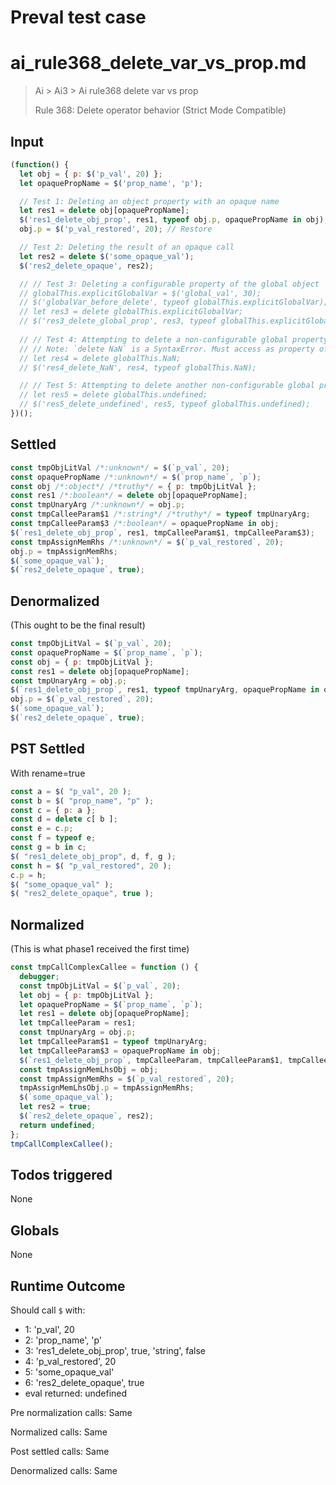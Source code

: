 # Preval test case

# ai_rule368_delete_var_vs_prop.md

> Ai > Ai3 > Ai rule368 delete var vs prop
>
> Rule 368: Delete operator behavior (Strict Mode Compatible)

## Input

`````js filename=intro
(function() {
  let obj = { p: $('p_val', 20) };
  let opaquePropName = $('prop_name', 'p');

  // Test 1: Deleting an object property with an opaque name
  let res1 = delete obj[opaquePropName];
  $('res1_delete_obj_prop', res1, typeof obj.p, opaquePropName in obj);
  obj.p = $('p_val_restored', 20); // Restore

  // Test 2: Deleting the result of an opaque call
  let res2 = delete $('some_opaque_val');
  $('res2_delete_opaque', res2);

  // // Test 3: Deleting a configurable property of the global object
  // globalThis.explicitGlobalVar = $('global_val', 30);
  // $('globalVar_before_delete', typeof globalThis.explicitGlobalVar);
  // let res3 = delete globalThis.explicitGlobalVar;
  // $('res3_delete_global_prop', res3, typeof globalThis.explicitGlobalVar);
  
  // // Test 4: Attempting to delete a non-configurable global property (e.g., NaN)
  // // Note: `delete NaN` is a SyntaxError. Must access as property of globalThis.
  // let res4 = delete globalThis.NaN; 
  // $('res4_delete_NaN', res4, typeof globalThis.NaN);

  // // Test 5: Attempting to delete another non-configurable global property (e.g., undefined)
  // let res5 = delete globalThis.undefined;
  // $('res5_delete_undefined', res5, typeof globalThis.undefined);
})();
`````


## Settled


`````js filename=intro
const tmpObjLitVal /*:unknown*/ = $(`p_val`, 20);
const opaquePropName /*:unknown*/ = $(`prop_name`, `p`);
const obj /*:object*/ /*truthy*/ = { p: tmpObjLitVal };
const res1 /*:boolean*/ = delete obj[opaquePropName];
const tmpUnaryArg /*:unknown*/ = obj.p;
const tmpCalleeParam$1 /*:string*/ /*truthy*/ = typeof tmpUnaryArg;
const tmpCalleeParam$3 /*:boolean*/ = opaquePropName in obj;
$(`res1_delete_obj_prop`, res1, tmpCalleeParam$1, tmpCalleeParam$3);
const tmpAssignMemRhs /*:unknown*/ = $(`p_val_restored`, 20);
obj.p = tmpAssignMemRhs;
$(`some_opaque_val`);
$(`res2_delete_opaque`, true);
`````


## Denormalized
(This ought to be the final result)

`````js filename=intro
const tmpObjLitVal = $(`p_val`, 20);
const opaquePropName = $(`prop_name`, `p`);
const obj = { p: tmpObjLitVal };
const res1 = delete obj[opaquePropName];
const tmpUnaryArg = obj.p;
$(`res1_delete_obj_prop`, res1, typeof tmpUnaryArg, opaquePropName in obj);
obj.p = $(`p_val_restored`, 20);
$(`some_opaque_val`);
$(`res2_delete_opaque`, true);
`````


## PST Settled
With rename=true

`````js filename=intro
const a = $( "p_val", 20 );
const b = $( "prop_name", "p" );
const c = { p: a };
const d = delete c[ b ];
const e = c.p;
const f = typeof e;
const g = b in c;
$( "res1_delete_obj_prop", d, f, g );
const h = $( "p_val_restored", 20 );
c.p = h;
$( "some_opaque_val" );
$( "res2_delete_opaque", true );
`````


## Normalized
(This is what phase1 received the first time)

`````js filename=intro
const tmpCallComplexCallee = function () {
  debugger;
  const tmpObjLitVal = $(`p_val`, 20);
  let obj = { p: tmpObjLitVal };
  let opaquePropName = $(`prop_name`, `p`);
  let res1 = delete obj[opaquePropName];
  let tmpCalleeParam = res1;
  const tmpUnaryArg = obj.p;
  let tmpCalleeParam$1 = typeof tmpUnaryArg;
  let tmpCalleeParam$3 = opaquePropName in obj;
  $(`res1_delete_obj_prop`, tmpCalleeParam, tmpCalleeParam$1, tmpCalleeParam$3);
  const tmpAssignMemLhsObj = obj;
  const tmpAssignMemRhs = $(`p_val_restored`, 20);
  tmpAssignMemLhsObj.p = tmpAssignMemRhs;
  $(`some_opaque_val`);
  let res2 = true;
  $(`res2_delete_opaque`, res2);
  return undefined;
};
tmpCallComplexCallee();
`````


## Todos triggered


None


## Globals


None


## Runtime Outcome


Should call `$` with:
 - 1: 'p_val', 20
 - 2: 'prop_name', 'p'
 - 3: 'res1_delete_obj_prop', true, 'string', false
 - 4: 'p_val_restored', 20
 - 5: 'some_opaque_val'
 - 6: 'res2_delete_opaque', true
 - eval returned: undefined

Pre normalization calls: Same

Normalized calls: Same

Post settled calls: Same

Denormalized calls: Same
